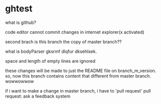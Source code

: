 # ghtest
what is github?

code editor
cannot commit changes in internet explorer(x activated)

second brach
is this branch the copy of master branch??


what is bodyParser
gksrmf dlqfur dksehlsek.

space and length of empty lines are ignored


these changes will be made to just the README file on branch_m_version.
so, now this branch contains content that different from master branch.
wowwowwow

if i want to make a change in master branch, i have to 'pull request'
pull request: ask a feedback system
